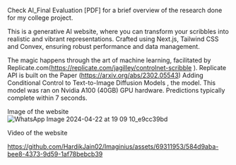 
Check AI_Final Evaluation [PDF] for a brief overview of the research done for my college project.

This is a generative AI website, where you can transform your scribbles into realistic and vibrant representations. Crafted using Next.js, Tailwind CSS and Convex, ensuring robust performance and data management. 

The magic happens through the art of machine learning, facilitated by Replicate.com(https://replicate.com/jagilley/controlnet-scribble ). Replicate API is built on the Paper (https://arxiv.org/abs/2302.05543) Adding Conditional Control to Text-to-Image Diffusion Models , the model. This model was ran on Nvidia A100 (40GB) GPU hardware. Predictions typically complete within 7 seconds.

Image of the website
![WhatsApp Image 2024-04-22 at 19 09 10_e9cc39bd](https://github.com/HardikJain02/Imaginius/assets/69311953/4e220659-f804-4c41-8547-dc25e346cd55)

Video of the website

https://github.com/HardikJain02/Imaginius/assets/69311953/584d9aba-bee8-4373-9d59-1af78bebcb39





